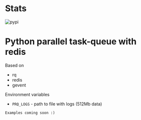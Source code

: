 # Stats
<img src="https://img.shields.io/pypi/dm/PRQ?style=for-the-badge" alt="pypi">

# Python parallel task-queue with redis


Based on
* rq
* redis
* gevent

Environment variables
* `PRQ_LOGS` - path to file with logs (512Mb data)





`Examples coming soon :)`